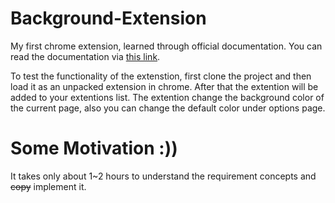 # Background-Extension
My first chrome extension, learned through official documentation. You can read the documentation via [this link](https://developer.chrome.com/docs/extensions/mv3/getstarted/).

To test the functionality of the extenstion, first clone the project and then load it as an unpacked extension in chrome. After that the extention will be added to your extentions list. The extention change the background color of the current page, also you can change the default color under options page.

# Some Motivation :))
It takes only about 1~2 hours to understand the requirement concepts and ~~copy~~ implement it.
